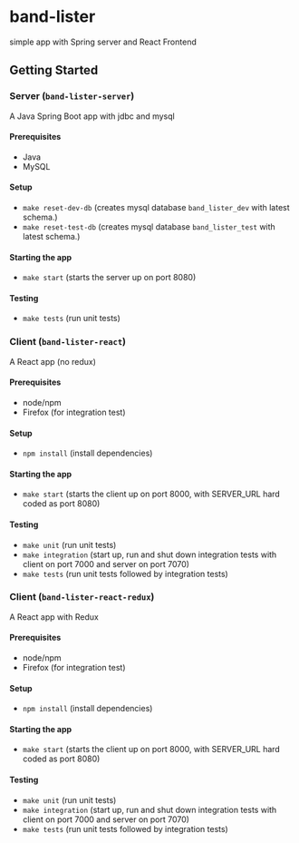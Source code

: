 # band-lister
simple app with Spring server and React Frontend


## Getting Started

### Server (`band-lister-server`)
A Java Spring Boot app with jdbc and mysql 
#### Prerequisites
- Java
- MySQL

#### Setup
- `make reset-dev-db` (creates mysql database `band_lister_dev` with latest schema.)
- `make reset-test-db` (creates mysql database `band_lister_test` with latest schema.)

#### Starting the app
- `make start` (starts the server up on port 8080)

#### Testing
- `make tests` (run unit tests)

### Client (`band-lister-react`)
A React app (no redux)
#### Prerequisites
- node/npm
- Firefox (for integration test)

#### Setup
- `npm install` (install dependencies)

#### Starting the app
- `make start` (starts the client up on port 8000, with SERVER_URL hard coded as port 8080)

#### Testing
- `make unit` (run unit tests)
- `make integration` (start up, run and shut down integration tests with client on port 7000 and server on port 7070)
- `make tests` (run unit tests followed by integration tests)

### Client (`band-lister-react-redux`)
A React app with Redux
#### Prerequisites
- node/npm
- Firefox (for integration test)

#### Setup
- `npm install` (install dependencies)

#### Starting the app
- `make start` (starts the client up on port 8000, with SERVER_URL hard coded as port 8080)

#### Testing
- `make unit` (run unit tests)
- `make integration` (start up, run and shut down integration tests with client on port 7000 and server on port 7070)
- `make tests` (run unit tests followed by integration tests)
